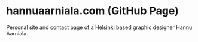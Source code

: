# hannuaarniala.com (GitHub Page)
Personal site and contact page of a Helsinki based graphic designer Hannu Aarniala.
